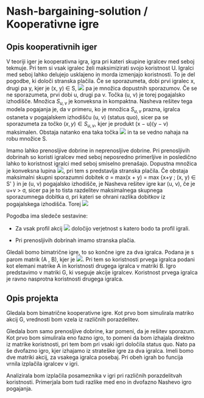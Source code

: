 # Nash-bargaining-solution / Kooperativne igre 

## Opis kooperativnih iger 

V teoriji iger je kooperativna igra, igra pri kateri skupine igralcev med seboj tekmuje. Pri tem si vsak igralec želi maksimizirati svojo koristnost U. Igralci med seboj lahko delujejo usklajeno in morda izmenjajo koristnosti. To je del pogodbe, ki določi stranska plačila. Če se sporazumeta, dobi prvi igralec x, drugi pa y, kjer je (x, y) ∈ S, <img src="https://render.githubusercontent.com/render/math?math= S \subseteq \mathbf{R}^2 "> pa je množica dopustnih sporazumov. Če
se ne sporazumeta, prvi dobi u, drugi pa v. Točka (u, v) je torej pogajalsko
izhodišče. Množica $S_{u,v}$ je konveksna in kompaktna. Nasheva rešitev tega modela pogajanja je, da v primeru, ko je množica $S_{u, v}$ prazna, igralca ostaneta v pogajalskem izhodišču (u, v) (status quo), sicer pa se sporazumeta za točko $(x, y) ∈ S_{u,v}$, kjer je produkt (x − u)(y − v) maksimalen. Obstaja natanko ena taka
točka <img src="https://render.githubusercontent.com/render/math?math=(x^{\star}, y^{\star}) "> in ta se vedno nahaja na robu množice S.

Imamo lahko prenosljive dobrine in neprenosljive dobrine. Pri prenosljivih dobrinah so koristi igralcev med seboj neposredno primerljive in posledično lahko to koristnost igralci med seboj smiselno prenašajo. Dopustna množica je konveksna lupina <img src="https://render.githubusercontent.com/render/math?math= {(x - s,  y + s) \in S' : s \in \mathbf{R}} ">, pri tem s predstavlja stranska plačila. Če obstaja maksimalni skupni sporazumni dobitek σ = max(x + y)  = max {x+y ; (x, y) ∈ S' } in je (u, v) pogajalsko izhodišče, je Nasheva rešitev igre kar (u, v), če je u+v > σ, sicer pa je to tista razdelitev maksimalnega skupnega
sporazumnega dobitka σ, pri kateri se ohrani razlika dobitkov iz pogajalskega
izhodišča. Torej 
<img src="https://render.githubusercontent.com/render/math?math=x^{\star} = \frac{\sigma + u - v}{2}, y^{\star} = \frac{\sigma - u + v}{2} ">

Pogodba ima sledeče sestavine: 

* Za vsak profil akcij <img src="https://render.githubusercontent.com/render/math?math=x^{\star} = (a_1, a_2, \dots, a_n) \in A_1 \times A_2 \times \dots \times A_n "> določijo verjetnost s katero bodo ta profil igrali.

* Pri prenosljivih dobrinah imamo stranska plačia. 

Gledali bomo bimatrične igre, to so končne igre za dva igralca. Podana je s parom matrik (A , B), kjer je <img src="https://render.githubusercontent.com/render/math?math={A, B} \subset \mathbf{R}^{m \times n} ">. Pri tem so koristnosti prvega igralca podani kot elemani matrike A in koristnosti drugega igralca v matriki B. Igro predstavimo v matriki G, ki vseguje akcije igralcev. Koristnost prvega igralca je ravno nasprotna koristnosti drugega igralca.

## Opis projekta

Gledala bom bimatrične kooperativne igre. Kot prvo bom simulirala matriko akcij G, vrednosti bom vzela iz različnih porazdelitev.

Gledala bom samo prenosljive dobrine, kar pomeni, da je rešitev sporazum. Kot prvo bom simulirala eno fazno igro, to pomeni da bom izhajala direktno iz matrike koristnosti, pri tem bom pri vsaki igri določila status quo. Nato pa še dvofazno igro, kjer izhajamo iz strateške igre za dva igralca. Imeli bomo dve matriki akcij, za vsakega igralca posebaj. Pri obeh igrah bo funcija vrnila izplačila igralcev v igri. 

Analizirala bom izplačila posameznika v igri pri različnih porazdelitvah koristnosti. Primerjala bom tudi razlike med eno in dvofazno Nashevo igro pogajanja.  
